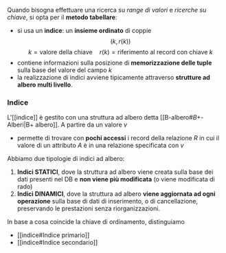 Quando bisogna effettuare una ricerca su *range di valori* e *ricerche su chiave*, si opta per il **metodo tabellare**:
- si usa un **indice**: un **insieme ordinato** di coppie $$(k, r(k))$$  $$k = \text{valore della chiave} \quad r(k) = \text{riferimento al record con chiave }k$$
- contiene informazioni sulla posizione di **memorizzazione delle tuple** sulla base del valore del campo $k$
- la realizzazione di indici avviene tipicamente attraverso **strutture ad albero multi livello**.

### Indice
L'[[indice]] è gestito con una struttura ad albero detta [[B-albero#$B {+}$-Alberi|B+ albero]].
A partire da un valore $v$
- permette di trovare con **pochi accessi** i record della relazione $R$ in cui il valore di un attributo $A$ è in una relazione specificata con $v$

Abbiamo due tipologie di indici ad albero:
1. **Indici STATICI**, dove la struttura ad albero viene creata sulla base dei dati presenti nel DB e **non viene più modificata** (o viene modificata di rado)
2. **Indici DINAMICI**, dove la struttura ad albero **viene aggiornata ad ogni operazione** sulla base di dati di inserimento, o di cancellazione, preservando le prestazioni senza riorganizzazioni.

In base a cosa coincide la chiave di ordinamento, distinguiamo
- [[indice#Indice primario]]
- [[indice#Indice secondario]]